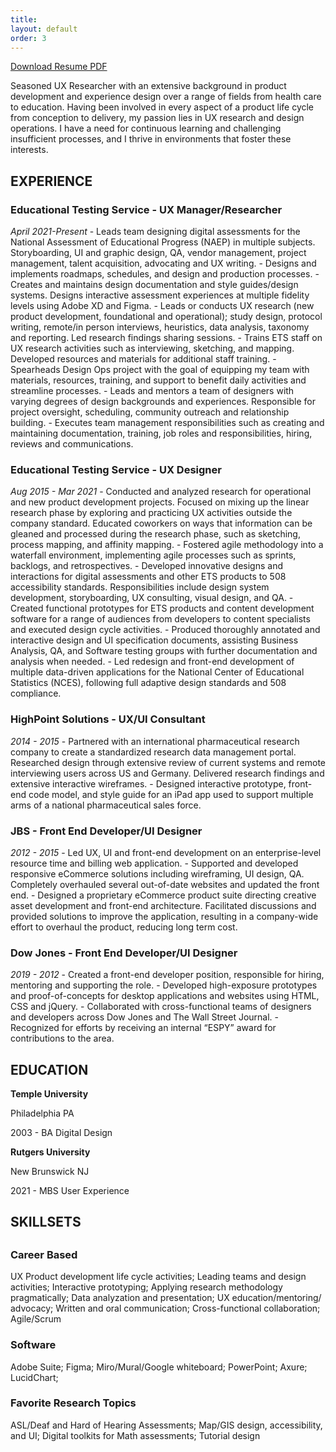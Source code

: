 ```yaml
---
title:
layout: default
order: 3
---
```


<a href="">Download Resume PDF</a>

Seasoned UX Researcher with an extensive background in product development and experience design over a range of fields from health care to education. Having been involved in every aspect of a product life cycle from conception to delivery, my passion lies in UX research and design operations. I have a need for continuous learning and challenging insufficient processes, and I thrive in environments that foster these interests.

<h2>EXPERIENCE</h2>

<h3>Educational Testing Service - UX Manager/Researcher</h3>
<i>April 2021-Present</i>
- Leads team designing digital assessments for the National Assessment of Educational Progress (NAEP) in multiple subjects. Storyboarding, UI and graphic design, QA, vendor management, project management, talent acquisition, advocating and UX writing.
- Designs and implements roadmaps, schedules, and design  and production processes.
- Creates and maintains design documentation and style guides/design systems. Designs interactive assessment experiences at multiple fidelity levels using Adobe XD and Figma.
- Leads or conducts UX research (new product development, foundational and operational); study design, protocol writing, remote/in person interviews, heuristics, data analysis, taxonomy and reporting. Led research findings sharing sessions.
- Trains ETS staff on UX research activities such as interviewing, sketching, and mapping. Developed resources and materials for additional staff training.
- Spearheads Design Ops project with the goal of equipping my team with materials, resources, training, and support to benefit daily activities and streamline processes.
- Leads and mentors a team of designers with varying degrees of design backgrounds and experiences. Responsible for project oversight, scheduling, community outreach and relationship building.
- Executes team management responsibilities such as creating and maintaining documentation, training, job roles and responsibilities, hiring, reviews and communications.

<h3>Educational Testing Service - UX Designer</h3>
<i>Aug 2015 - Mar 2021</i>
- Conducted and analyzed research for operational and new product development projects. Focused on mixing up the linear research phase by exploring and practicing UX activities outside the company standard. Educated coworkers on ways that information can be gleaned and processed during the research phase, such as sketching, process mapping, and affinity mapping.
- Fostered agile methodology into a waterfall environment, implementing agile processes such as sprints, backlogs, and retrospectives.
- Developed innovative designs and interactions for digital assessments and other ETS products to 508 accessibility standards. Responsibilities include design system development, storyboarding, UX consulting, visual design, and QA.
- Created functional prototypes for ETS products and content development software for a range of audiences from developers to content specialists and executed design cycle activities.
- Produced thoroughly annotated and interactive design and UI specification documents, assisting Business Analysis, QA, and Software testing groups with further documentation and analysis when needed.
- Led redesign and front-end development of multiple data-driven applications for the National Center of Educational Statistics (NCES), following full adaptive design standards and 508 compliance.

<h3>HighPoint Solutions - UX/UI Consultant</h3>
<i>2014 - 2015</i>
- Partnered with an international pharmaceutical research company to create a standardized research data management portal. Researched design through extensive review of current systems and remote interviewing users across US and Germany. Delivered research findings and extensive interactive wireframes.
- Designed interactive prototype, front-end code model, and style guide for an iPad app used to support multiple arms of a national pharmaceutical sales force.

<h3>JBS - Front End Developer/UI Designer</h3>
<i>2012 - 2015</i>
- Led UX, UI and front-end development on an enterprise-level resource time and billing web application.
- Supported and developed responsive eCommerce solutions including wireframing, UI design, QA. Completely overhauled several out-of-date websites and updated the front end.
- Designed a proprietary eCommerce product suite directing creative asset development and front-end architecture. Facilitated discussions and provided solutions to improve the application, resulting in a company-wide effort to overhaul the product, reducing long term cost.

<h3>Dow Jones - Front End Developer/UI Designer</h3>
<i>2019 - 2012</i>
- Created a front-end developer position, responsible for hiring, mentoring and supporting the role.
- Developed high-exposure prototypes and proof-of-concepts for desktop applications and websites using HTML, CSS and jQuery.
- Collaborated with cross-functional teams of designers and  developers across Dow Jones and The Wall Street Journal.
- Recognized for efforts by receiving an internal “ESPY” award for contributions to the area.

<h2>EDUCATION</h2>

<b>Temple University</b>

Philadelphia PA

2003 - BA Digital Design

<b>Rutgers University</b>

New Brunswick NJ

2021 - MBS User Experience

<h2>SKILLSETS<h2>

<h3>Career Based</h3>
UX Product development life cycle activities;
Leading teams and design activities;
Interactive prototyping;
Applying research methodology pragmatically;
Data analyzation and presentation;
UX education/mentoring/ advocacy;
Written and oral communication;
Cross-functional collaboration;
Agile/Scrum

<h3>Software</h3>
Adobe Suite;
Figma;
Miro/Mural/Google whiteboard;
PowerPoint;
Axure;
LucidChart;

<h3>Favorite Research Topics</h3>
ASL/Deaf and Hard of Hearing Assessments;
Map/GIS design, accessibility, and UI;
Digital toolkits for Math assessments;
Tutorial design

